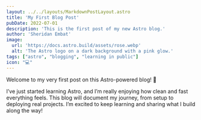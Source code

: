 ```yaml
---
layout: ../../layouts/MarkdownPostLayout.astro
title: 'My First Blog Post'
pubDate: 2022-07-01
description: 'This is the first post of my new Astro blog.'
author: 'Sheridan Embat'
image:
  url: 'https://docs.astro.build/assets/rose.webp'
  alt: 'The Astro logo on a dark background with a pink glow.'
tags: ["astro", "blogging", "learning in public"]
icon: "💻"
---
```


Welcome to my very first post on this Astro-powered blog! 🌟

I’ve just started learning Astro, and I’m really enjoying how clean and fast everything feels. This blog will document my journey, from setup to deploying real projects. I’m excited to keep learning and sharing what I build along the way!

